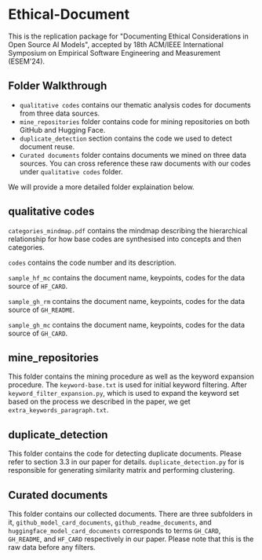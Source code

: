 # Ethical-Document

This is the replication package for "Documenting Ethical Considerations in Open Source AI Models", accepted by 18th ACM/IEEE International Symposium on Empirical Software Engineering and Measurement (ESEM'24).

## Folder Walkthrough
- `qualitative codes` contains our thematic analysis codes for documents from three data sources.
- `mine_repositories` folder contains code for mining repositories on both GitHub and Hugging Face.
- `duplicate_detection` section contains the code we used to detect document reuse.
- `Curated documents` folder contains documents we mined on three data sources. You can cross reference these raw documents with our codes under `qualitative codes` folder.

We will provide a more detailed folder explaination below. 

## qualitative codes
`categories_mindmap.pdf` contains the mindmap describing the hierarchical relationship for how base codes are synthesised into concepts and then categories.

`codes` contains the code number and its description.

`sample_hf_mc` contains the document name, keypoints, codes for the data source of `HF_CARD`.

`sample_gh_rm` contains the document name, keypoints, codes for the data source of `GH_README`.

`sample_gh_mc` contains the document name, keypoints, codes for the data source of `GH_CARD`.


## mine_repositories
This folder contains the mining procedure as well as the keyword expansion procedure. The `keyword-base.txt` is used for initial keyword filtering. After `keyword_filter_expansion.py`, which is used to expand the keyword set based on the process we described in the paper, we get `extra_keywords_paragraph.txt`.


## duplicate_detection
This folder contains the code for detecting duplicate documents. Please refer to section 3.3 in our paper for details. `duplicate_detection.py` for is responsible for generating similarity matrix and performing clustering.

## Curated documents
This folder contains our collected documents. There are three subfolders in it, `github_model_card_documents`, `github_readme_documents`, and `huggingface_model_card_documents` corresponds to terms `GH_CARD`, `GH_README`, and `HF_CARD` respectively in our paper. Please note that this is the raw data before any filters.
